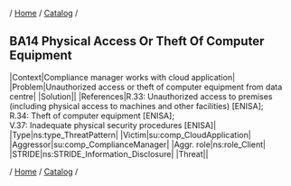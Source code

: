 / [Home](/acctp/) / [Catalog](/acctp/catalog/) /

## BA14 Physical Access Or Theft Of Computer Equipment

|Context|Compliance manager works with cloud application|
|Problem|Unauthorized access or theft of computer equipment from data centre|
|Solution||
|References|R.33: Unauthorized access to premises (including physical access to machines and other facilities) [ENISA];<br /> R.34: Theft of computer equipment [ENISA];<br /> V.37: Inadequate physical security procedures [ENISA]|
|Type|ns:type_ThreatPattern|
|Victim|su:comp_CloudApplication|
|Aggressor|su:comp_ComplianceManager|
|Aggr. role|ns:role_Client|
|STRIDE|ns:STRIDE_Information_Disclosure|
|Threat||

/ [Home](/acctp/) / [Catalog](/acctp/catalog/) /
